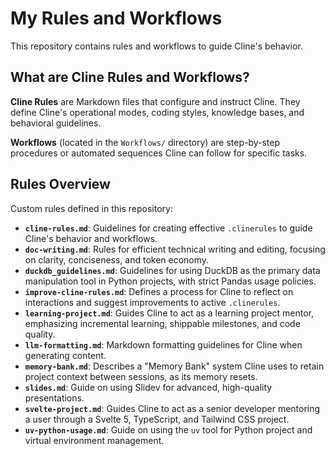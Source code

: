 # My Rules and Workflows

This repository contains rules and workflows to guide Cline's behavior.

## What are Cline Rules and Workflows?

**Cline Rules** are Markdown files that configure and instruct Cline. They define Cline's operational modes, coding styles, knowledge bases, and behavioral guidelines.

**Workflows** (located in the `Workflows/` directory) are step-by-step procedures or automated sequences Cline can follow for specific tasks.

## Rules Overview

Custom rules defined in this repository:

*   **`cline-rules.md`**: Guidelines for creating effective `.clinerules` to guide Cline's behavior and workflows.
*   **`doc-writing.md`**: Rules for efficient technical writing and editing, focusing on clarity, conciseness, and token economy.
*   **`duckdb_guidelines.md`**: Guidelines for using DuckDB as the primary data manipulation tool in Python projects, with strict Pandas usage policies.
*   **`improve-cline-rules.md`**: Defines a process for Cline to reflect on interactions and suggest improvements to active `.clinerules`.
*   **`learning-project.md`**: Guides Cline to act as a learning project mentor, emphasizing incremental learning, shippable milestones, and code quality.
*   **`llm-formatting.md`**: Markdown formatting guidelines for Cline when generating content.
*   **`memory-bank.md`**: Describes a "Memory Bank" system Cline uses to retain project context between sessions, as its memory resets.
*   **`slides.md`**: Guide on using Slidev for advanced, high-quality presentations.
*   **`svelte-project.md`**: Guides Cline to act as a senior developer mentoring a user through a Svelte 5, TypeScript, and Tailwind CSS project.
*   **`uv-python-usage.md`**: Guide on using the `uv` tool for Python project and virtual environment management.
